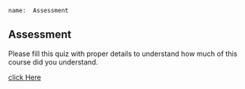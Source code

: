 ```ngMeta
name:  Assessment
```

## Assessment

Please fill this quiz with proper details to understand how much of this course did you understand.

[click Here]("https://docs.google.com/forms/d/e/1FAIpQLSfFw-YQ5QBBpepw-McSBnJU7yGsO0wfnji-g2mu7YPq2va6uA/viewform")